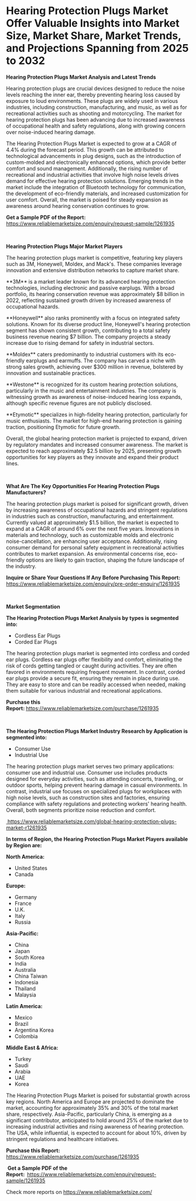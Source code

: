 <p><h1>Hearing Protection Plugs Market Offer Valuable Insights into Market Size, Market Share, Market Trends, and Projections Spanning from 2025 to 2032</h1></p><p><strong>Hearing Protection Plugs Market Analysis and Latest Trends</strong></p>
<p><p>Hearing protection plugs are crucial devices designed to reduce the noise levels reaching the inner ear, thereby preventing hearing loss caused by exposure to loud environments. These plugs are widely used in various industries, including construction, manufacturing, and music, as well as for recreational activities such as shooting and motorcycling. The market for hearing protection plugs has been advancing due to increased awareness of occupational health and safety regulations, along with growing concern over noise-induced hearing damage.</p><p>The Hearing Protection Plugs Market is expected to grow at a CAGR of 4.4% during the forecast period. This growth can be attributed to technological advancements in plug designs, such as the introduction of custom-molded and electronically enhanced options, which provide better comfort and sound management. Additionally, the rising number of recreational and industrial activities that involve high noise levels drives demand for effective hearing protection solutions. Emerging trends in the market include the integration of Bluetooth technology for communication, the development of eco-friendly materials, and increased customization for user comfort. Overall, the market is poised for steady expansion as awareness around hearing conservation continues to grow.</p></p>
<p><strong>Get a Sample PDF of the Report:&nbsp;</strong> <a href="https://www.reliablemarketsize.com/enquiry/request-sample/1261935?utm_campaign=3544&utm_medium=2&utm_source=Github&utm_content=ia&utm_term=04042025&utm_id=hearing-protection-plugs">https://www.reliablemarketsize.com/enquiry/request-sample/1261935</a></p>
<p>&nbsp;</p>
<p><strong>Hearing Protection Plugs Major Market Players</strong></p>
<p><p>The hearing protection plugs market is competitive, featuring key players such as 3M, Honeywell, Moldex, and Mack's. These companies leverage innovation and extensive distribution networks to capture market share. </p><p>**3M** is a market leader known for its advanced hearing protection technologies, including electronic and passive earplugs. With a broad portfolio, its hearing conservation revenue was approximately $8 billion in 2022, reflecting sustained growth driven by increased awareness of occupational hazards.</p><p>**Honeywell** also ranks prominently with a focus on integrated safety solutions. Known for its diverse product line, Honeywell's hearing protection segment has shown consistent growth, contributing to a total safety business revenue nearing $7 billion. The company projects a steady increase due to rising demand for safety in industrial sectors.</p><p>**Moldex** caters predominantly to industrial customers with its eco-friendly earplugs and earmuffs. The company has carved a niche with strong sales growth, achieving over $300 million in revenue, bolstered by innovation and sustainable practices.</p><p>**Westone** is recognized for its custom hearing protection solutions, particularly in the music and entertainment industries. The company is witnessing growth as awareness of noise-induced hearing loss expands, although specific revenue figures are not publicly disclosed.</p><p>**Etymotic** specializes in high-fidelity hearing protection, particularly for music enthusiasts. The market for high-end hearing protection is gaining traction, positioning Etymotic for future growth.</p><p>Overall, the global hearing protection market is projected to expand, driven by regulatory mandates and increased consumer awareness. The market is expected to reach approximately $2.5 billion by 2025, presenting growth opportunities for key players as they innovate and expand their product lines.</p></p>
<p>&nbsp;</p>
<p><strong>What Are The Key Opportunities For Hearing Protection Plugs Manufacturers?</strong></p>
<p><p>The hearing protection plugs market is poised for significant growth, driven by increasing awareness of occupational hazards and stringent regulations in industries such as construction, manufacturing, and entertainment. Currently valued at approximately $1.5 billion, the market is expected to expand at a CAGR of around 6% over the next five years. Innovations in materials and technology, such as customizable molds and electronic noise-cancellation, are enhancing user acceptance. Additionally, rising consumer demand for personal safety equipment in recreational activities contributes to market expansion. As environmental concerns rise, eco-friendly options are likely to gain traction, shaping the future landscape of the industry.</p></p>
<p><strong>Inquire or Share Your Questions If Any Before Purchasing This Report:</strong> <a href="https://www.reliablemarketsize.com/enquiry/pre-order-enquiry/1261935?utm_campaign=3544&utm_medium=2&utm_source=Github&utm_content=ia&utm_term=04042025&utm_id=hearing-protection-plugs">https://www.reliablemarketsize.com/enquiry/pre-order-enquiry/1261935</a></p>
<p>&nbsp;</p>
<p><strong>Market Segmentation</strong></p>
<p><strong>The Hearing Protection Plugs Market Analysis by types is segmented into:</strong></p>
<p><ul><li>Cordless Ear Plugs</li><li>Corded Ear Plugs</li></ul></p>
<p><p>The hearing protection plugs market is segmented into cordless and corded ear plugs. Cordless ear plugs offer flexibility and comfort, eliminating the risk of cords getting tangled or caught during activities. They are often favored in environments requiring frequent movement. In contrast, corded ear plugs provide a secure fit, ensuring they remain in place during use. They are easy to store and can be readily accessed when needed, making them suitable for various industrial and recreational applications.</p></p>
<p><strong>Purchase this Report:&nbsp;</strong><a href="https://www.reliablemarketsize.com/purchase/1261935?utm_campaign=3544&utm_medium=2&utm_source=Github&utm_content=ia&utm_term=04042025&utm_id=hearing-protection-plugs">https://www.reliablemarketsize.com/purchase/1261935</a></p>
<p>&nbsp;</p>
<p><strong>The Hearing Protection Plugs Market Industry Research by Application is segmented into:</strong></p>
<p><ul><li>Consumer Use</li><li>Industrial Use</li></ul></p>
<p><p>The hearing protection plugs market serves two primary applications: consumer use and industrial use. Consumer use includes products designed for everyday activities, such as attending concerts, traveling, or outdoor sports, helping prevent hearing damage in casual environments. In contrast, industrial use focuses on specialized plugs for workplaces with high noise levels, such as construction sites and factories, ensuring compliance with safety regulations and protecting workers' hearing health. Overall, both segments prioritize noise reduction and comfort.</p></p>
<p><a href="https://www.reliablemarketsize.com/global-hearing-protection-plugs-market-r1261935?utm_campaign=3544&utm_medium=2&utm_source=Github&utm_content=ia&utm_term=04042025&utm_id=hearing-protection-plugs">&nbsp;https://www.reliablemarketsize.com/global-hearing-protection-plugs-market-r1261935</a></p>
<p><strong>In terms of Region, the Hearing Protection Plugs Market Players available by Region are:</strong></p>
<p>
    <p> <strong> North America: </strong>
        <ul>
            <li>United States</li>
            <li>Canada</li>
        </ul>
        </p> 
    <p> <strong> Europe: </strong>
        <ul>
            <li>Germany</li>
            <li>France</li>
            <li>U.K.</li>
            <li>Italy</li>
            <li>Russia</li>
        </ul>
        </p> 
    <p> <strong> Asia-Pacific: </strong>
        <ul>
            <li>China</li>
            <li>Japan</li>
            <li>South Korea</li>
            <li>India</li>
            <li>Australia</li>
            <li>China Taiwan</li>
            <li>Indonesia</li>
            <li>Thailand</li>
            <li>Malaysia</li>
        </ul>
        </p> 
    <p> <strong> Latin America: </strong>
        <ul>
            <li>Mexico</li>
            <li>Brazil</li>
            <li>Argentina Korea</li>
            <li>Colombia</li>
        </ul>
        </p> 
    <p> <strong> Middle East & Africa: </strong>
        <ul>
            <li>Turkey</li>
            <li>Saudi</li>
            <li>Arabia</li>
            <li>UAE</li>
            <li>Korea</li>
        </ul>
    </p>
    </p>
<p><p>The Hearing Protection Plugs Market is poised for substantial growth across key regions. North America and Europe are projected to dominate the market, accounting for approximately 35% and 30% of the total market share, respectively. Asia-Pacific, particularly China, is emerging as a significant contributor, anticipated to hold around 25% of the market due to increasing industrial activities and rising awareness of hearing protection. The USA, while influential, is expected to account for about 10%, driven by stringent regulations and healthcare initiatives.</p></p>
<p><strong>Purchase this Report: </strong><a href="https://www.reliablemarketsize.com/purchase/1261935?utm_campaign=3544&utm_medium=2&utm_source=Github&utm_content=ia&utm_term=04042025&utm_id=hearing-protection-plugs">https://www.reliablemarketsize.com/purchase/1261935</a></p>
<p>&nbsp;<strong>Get a Sample PDF of the Report:&nbsp;&nbsp;</strong><a href="https://www.reliablemarketsize.com/enquiry/request-sample/1261935?utm_campaign=3544&utm_medium=2&utm_source=Github&utm_content=ia&utm_term=04042025&utm_id=hearing-protection-plugs">https://www.reliablemarketsize.com/enquiry/request-sample/1261935</a></p>
<p><strong></strong></p>
<p>Check more reports on <a href="https://www.reliablemarketsize.com/?utm_campaign=3544&utm_medium=2&utm_source=Github&utm_content=ia&utm_term=04042025&utm_id=hearing-protection-plugs">https://www.reliablemarketsize.com/</a></p>